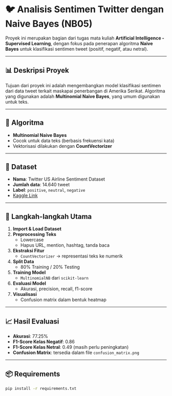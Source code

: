 # 🐦 Analisis Sentimen Twitter dengan Naive Bayes (NB05)

Proyek ini merupakan bagian dari tugas mata kuliah **Artificial Intelligence - Supervised Learning**, dengan fokus pada penerapan algoritma **Naive Bayes** untuk klasifikasi sentimen tweet (positif, negatif, atau netral).

---

## 📊 Deskripsi Proyek

Tujuan dari proyek ini adalah mengembangkan model klasifikasi sentimen dari data tweet terkait maskapai penerbangan di Amerika Serikat. Algoritma yang digunakan adalah **Multinomial Naive Bayes**, yang umum digunakan untuk teks.

---

## 🧠 Algoritma

- **Multinomial Naive Bayes**  
- Cocok untuk data teks (berbasis frekuensi kata)
- Vektorisasi dilakukan dengan **CountVectorizer**

---

## 📁 Dataset

- **Nama**: Twitter US Airline Sentiment Dataset  
- **Jumlah data**: 14.640 tweet  
- **Label**: `positive`, `neutral`, `negative`  
- [Kaggle Link](https://www.kaggle.com/datasets/crowdflower/twitter-airline-sentiment)

---

## 🔧 Langkah-langkah Utama

1. **Import & Load Dataset**
2. **Preprocessing Teks**
   - Lowercase
   - Hapus URL, mention, hashtag, tanda baca
3. **Ekstraksi Fitur**
   - `CountVectorizer` → representasi teks ke numerik
4. **Split Data**
   - 80% Training / 20% Testing
5. **Training Model**
   - `MultinomialNB` dari `scikit-learn`
6. **Evaluasi Model**
   - Akurasi, precision, recall, f1-score
7. **Visualisasi**
   - Confusion matrix dalam bentuk heatmap

---

## 📈 Hasil Evaluasi

- **Akurasi**: 77.25%
- **F1-Score Kelas Negatif**: 0.86
- **F1-Score Kelas Netral**: 0.49 (masih perlu peningkatan)
- **Confusion Matrix**: tersedia dalam file `confusion_matrix.png`

---

## 📦 Requirements

```bash
pip install -r requirements.txt
